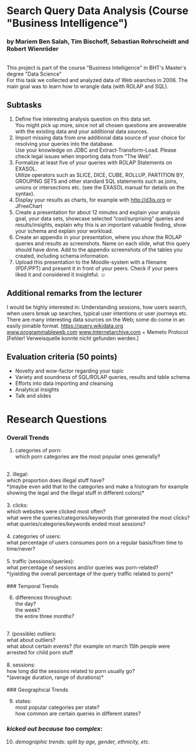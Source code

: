 # Search Query Data Analysis (Course "Business Intelligence")

### by Mariem Ben Salah, Tim Bischoff, Sebastian Rohrscheidt and Robert Wienröder
<br>
This project is part of the course "Business Intelligence" in BHT's Master's degree "Data Science"
<br>
For this task we collected and analyzed data of Web searches in 2006.
The main goal was to learn how to wrangle data (with ROLAP and SQL).

## Subtasks
1. Define five interesting analysis question on this data set.<br>
   You might pick up more, since not all chosen questions are answerable with the existing data and your additional data sources. 
2. Import missing data from one additional data source of your choice for resolving your queries into the database.<br>
   Use your knowledge on JDBC and Extract-Transform-Load. Please check legal issues when importing data from “The Web”.
3. Formalize at least five of your queries with ROLAP Statements on EXASOL.<br>
   Utilize operators such as SLICE, DICE, CUBE, ROLLUP, PARTITION BY, GROUPING SETS and other standard SQL statements such as joins,
   unions or intersections etc.
   (see the EXASOL manual for details on the syntax).
4. Display your results as charts, for example with http://d3js.org or JFreeChart 
5. Create a presentation for about 12 minutes and explain your analysis goal, your data sets, showcase selected “cool/surprising”
   queries and results/insights,
   explain why this is an important valuable finding, show your schema and explain your workload.
6. Create an appendix in your presentation, where you show the ROLAP queries and results as screenshots. Name on each slide, what this
   query should have done.
   Add to the appendix screenshots of the tables you created, including schema information.  
7. Upload this presentation to the Moodle-system with a filename <your name> (PDF/PPT) and present it in front of your peers.
   Check if your peers liked it and considered it insightful. ☺

## Additional remarks from the lecturer
I would be highly interested in: Understanding sessions, how users search, when users break up searches, typical user intentions or user journeys etc. 
There are many interesting data sources on the Web; some do come in an easily joinable format. 
https://query.wikidata.org
www.programmableweb.com
www.Internetarchive.com   + Memeto Protocol  [Fehler! Verweisquelle konnte nicht gefunden werden.]

## Evaluation criteria (50 points)
- Novelty and wow-factor regarding your topic
- Variety and soundness of SQL/ROLAP queries, results and table schema
- Efforts into data importing and cleansing
- Analytical insights
- Talk and slides



# Research Questions

### Overall Trends

1. categories of porn:<br>
   which porn categories are the most popular ones generally?<br>
<br>
2. illegal:<br>
   which proportion does illegal stuff have?<br>
   *(maybe even add that to the categories and make a histogram for example showing the legal and the illegal stuff in different colors)*<br>
<br>
3. clicks:<br>
   which websites were clicked most often?<br>
   what were the queries/categories/keywords that generated the most clicks?<br>
   what queries/categories/keywords ended most sessions?<br>
<br>
4. categories of users:<br>
   what percentage of users consumes porn on a regular basis/from time to time/never?<br>
<br>
5. traffic (sessions/queries):<br>
   what percentage of sessions and/or queries was porn-related?<br>
   *(yielding the overall percentage of the query traffic related to porn)*<br>
<br>
### Temporal Trends

6. differences throughout:<br>
   the day?<br>
   the week?<br>
   the entire three months?<br>
<br>
7. (possible) outliers:<br>
   what about outliers?<br>
   what about certain events? (for example on march 15th people were arrested for child porn stuff<br>
<br>
8. sessions:<br>
   how long did the sessions related to porn usually go?<br>
   *(average duration, range of durations)*<br>
<br>
### Geographical Trends

9. states:<br>
   most popular categories per state?<br>
   how common are certain queries in different states?<br>

### *kicked out because too complex:*<br>

10. *demographic trends: split by age, gender, ethnicity, etc.*<br>

